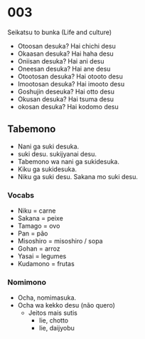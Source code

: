 # 003

Seikatsu to bunka (Life and culture)

- Otoosan desuka? Hai chichi desu
- Okaasan desuka? Hai haha desu
- Oniisan desuka? Hai ani desu
- Oneesan desuka? Hai ane desu
- Otootosan desuka? Hai otooto desu
- Imootosan desuka? Hai imooto desu
- Goshujin deseuka? Hai otto desu
- Okusan desuka? Hai tsuma desu
- okosan desuka? Hai kodomo desu

## Tabemono

- Nani ga suki desuka.
- suki desu. sukijyanai desu.
- Tabemono wa nani ga sukidesuka.
- Kiku ga sukidesuka.
- Niku ga suki desu. Sakana mo suki desu.

### Vocabs

- Niku = carne
- Sakana = peixe
- Tamago = ovo
- Pan = pão
- Misoshiro = misoshiro / sopa
- Gohan = arroz
- Yasai = legumes
- Kudamono = frutas

### Nomimono

- Ocha, nomimasuka.
- Ocha wa kekko desu (não quero)
  - Jeitos mais sutis
    - Iie, chotto
    - Iie, daijyobu

